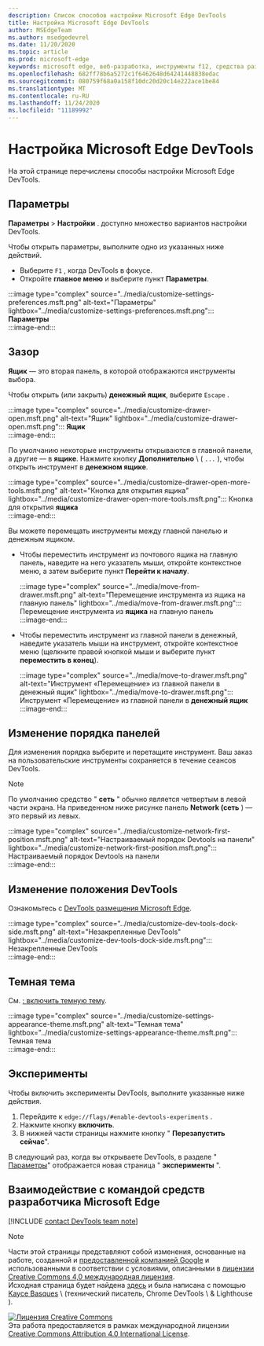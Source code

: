 ```yaml
---
description: Список способов настройки Microsoft Edge DevTools
title: Настройка Microsoft Edge DevTools
author: MSEdgeTeam
ms.author: msedgedevrel
ms.date: 11/20/2020
ms.topic: article
ms.prod: microsoft-edge
keywords: microsoft edge, веб-разработка, инструменты f12, средства разработчика
ms.openlocfilehash: 682ff78b6a5272c1f6462648d64241448838edac
ms.sourcegitcommit: 080759f68a0a158f10dc20d20c14e222ace1be84
ms.translationtype: MT
ms.contentlocale: ru-RU
ms.lasthandoff: 11/24/2020
ms.locfileid: "11189992"
---
```

<!-- Copyright Kayce Basques 

   Licensed under the Apache License, Version 2.0 (the "License");
   you may not use this file except in compliance with the License.
   You may obtain a copy of the License at

       https://www.apache.org/licenses/LICENSE-2.0

   Unless required by applicable law or agreed to in writing, software
   distributed under the License is distributed on an "AS IS" BASIS,
   WITHOUT WARRANTIES OR CONDITIONS OF ANY KIND, either express or implied.
   See the License for the specific language governing permissions and
   limitations under the License.  -->

# Настройка Microsoft Edge DevTools  

На этой странице перечислены способы настройки Microsoft Edge DevTools.  

## Параметры  

**Параметры**  >  **Настройки** . доступно множество вариантов настройки DevTools.  

Чтобы открыть параметры, выполните одно из указанных ниже действий.  

*   Выберите `F1` , когда DevTools в фокусе.  
*   Откройте **главное меню** и выберите пункт **Параметры**.  
    
:::image type="complex" source="../media/customize-settings-preferences.msft.png" alt-text="Параметры" lightbox="../media/customize-settings-preferences.msft.png":::
   **Параметры**  
:::image-end:::  

## Зазор  

**Ящик** — это вторая панель, в которой отображаются инструменты выбора.  

Чтобы открыть (или закрыть) **денежный ящик**, выберите `Escape` .  

:::image type="complex" source="../media/customize-drawer-open.msft.png" alt-text="Ящик" lightbox="../media/customize-drawer-open.msft.png":::
   **Ящик**  
:::image-end:::  

По умолчанию некоторые инструменты открываются в главной панели, а другие — в **ящике**.  Нажмите кнопку **Дополнительно** \ ( `...` ), чтобы открыть инструмент в **денежном ящике**.  

:::image type="complex" source="../media/customize-drawer-open-more-tools.msft.png" alt-text="Кнопка для открытия ящика" lightbox="../media/customize-drawer-open-more-tools.msft.png":::
   Кнопка для открытия **ящика**  
:::image-end:::  

Вы можете перемещать инструменты между главной панелью и денежным ящиком.  

*   Чтобы переместить инструмент из почтового ящика на главную панель, наведите на него указатель мыши, откройте контекстное меню, а затем выберите пункт **Перейти к началу**.  
    
    :::image type="complex" source="../media/move-from-drawer.msft.png" alt-text="Перемещение инструмента из ящика на главную панель" lightbox="../media/move-from-drawer.msft.png":::
       Перемещение инструмента из **ящика** на главную панель  
    :::image-end:::  
    
*   Чтобы переместить инструмент из главной панели в денежный, наведите указатель мыши на инструмент, откройте контекстное меню (щелкните правой кнопкой мыши и выберите пункт **переместить в конец**).  
    
    :::image type="complex" source="../media/move-to-drawer.msft.png" alt-text="Инструмент «Перемещение» из главной панели в денежный ящик" lightbox="../media/move-to-drawer.msft.png":::
       Инструмент «Перемещение» из главной панели в **денежный ящик**
    :::image-end:::  
    

## Изменение порядка панелей  

Для изменения порядка выберите и перетащите инструмент.  Ваш заказ на пользовательские инструменты сохраняется в течение сеансов DevTools.  

> [!NOTE]
> По умолчанию средство " **сеть** " обычно является четвертым в левой части экрана.  На приведенном ниже рисунке панель **Network (сеть** ) — это первый из левых.  

:::image type="complex" source="../media/customize-network-first-position.msft.png" alt-text="Настраиваемый порядок Devtools на панели" lightbox="../media/customize-network-first-position.msft.png":::
   Настраиваемый порядок Devtools на панели  
:::image-end:::  

## Изменение положения DevTools  

Ознакомьтесь с [DevTools размещения Microsoft Edge][DevToolsPlacement].  

:::image type="complex" source="../media/customize-dev-tools-dock-side.msft.png" alt-text="Незакрепленные DevTools" lightbox="../media/customize-dev-tools-dock-side.msft.png":::
   Незакрепленные DevTools  
:::image-end:::  

## Темная тема  

См. [: включить темную тему][DarkTheme].  

:::image type="complex" source="../media/customize-settings-appearance-theme.msft.png" alt-text="Темная тема" lightbox="../media/customize-settings-appearance-theme.msft.png":::
   Темная тема  
:::image-end:::  

## Эксперименты  

Чтобы включить эксперименты DevTools, выполните указанные ниже действия.  

1.  Перейдите к `edge://flags/#enable-devtools-experiments` .  
1.  Нажмите кнопку **включить**.  
1.  В нижней части страницы нажмите кнопку " **Перезапустить сейчас**".  

В следующий раз, когда вы открываете DevTools, в разделе " [Параметры](#settings)" отображается новая страница " **эксперименты** ".  

## Взаимодействие с командой средств разработчика Microsoft Edge  

[!INCLUDE [contact DevTools team note](../includes/contact-devtools-team-note.md)]  

<!-- image links -->  

[ImageMoreIcon]: ../media/more-icon.msft.png  

<!-- links -->  

[DevToolsPlacement]: ./placement.md "Изменение положения Microsoft Edge DevTools | Документы Microsoft"  
[DarkTheme]: ./dark-theme.md "Включить темную тему в Microsoft Edge DevTools | Документы Microsoft"  

> [!NOTE]
> Части этой страницы представляют собой изменения, основанные на работе, созданной и [предоставленной компанией Google][GoogleSitePolicies] и использованными в соответствии с условиями, описанными в [лицензии Creative Commons 4,0 международная лицензия][CCA4IL].  
> Исходная страница будет найдена [здесь](https://developers.google.com/web/tools/chrome-devtools/customize/index) и была написана с помощью [Kayce Basques][KayceBasques] \ (технический писатель, Chrome DevTools \ & Lighthouse \).  

[![Лицензия Creative Commons][CCby4Image]][CCA4IL]  
Эта работа предоставляется в рамках международной лицензии [Creative Commons Attribution 4.0 International License][CCA4IL].  

[CCA4IL]: https://creativecommons.org/licenses/by/4.0  
[CCby4Image]: https://i.creativecommons.org/l/by/4.0/88x31.png  
[GoogleSitePolicies]: https://developers.google.com/terms/site-policies  
[KayceBasques]: https://developers.google.com/web/resources/contributors/kaycebasques  
